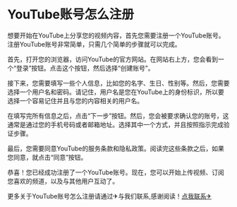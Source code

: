 # YouTube账号怎么注册

想要开始在YouTube上分享您的视频内容，首先您需要注册一个YouTube账号。注册YouTube账号非常简单，只需几个简单的步骤就可以完成。

首先，打开您的浏览器，访问YouTube的官方网站。在网站右上方，您会看到一个“登录”按钮。点击这个按钮，然后选择“创建账号”。

接下来，您需要填写一些个人信息，比如您的名字、生日、性别等。然后，您需要选择一个用户名和密码。请记住，用户名是您在YouTube上的身份标识，所以要选择一个容易记住并且与您的内容相关的用户名。

在填写完所有信息之后，点击“下一步”按钮。然后，您会被要求确认您的账号，这通常是通过您的手机号码或者邮箱地址。选择其中一个方式，并且按照指示完成验证步骤。

最后，您需要同意YouTube的服务条款和隐私政策。阅读完这些条款之后，如果您同意，就点击“同意”按钮。

恭喜！您已经成功注册了一个YouTube账号。现在，您可以开始上传视频、订阅您喜欢的频道，以及与其他用户互动了。

更多关于YouTube账号怎么注册请通过✈与我们联系,感谢阅读！[点我联系✈](https://u.G208.com)